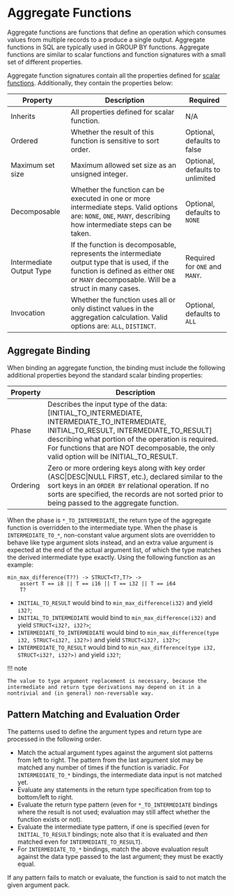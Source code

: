 # Aggregate Functions

Aggregate functions are functions that define an operation which consumes values from multiple records to a produce a single output. Aggregate functions in SQL are typically used in GROUP BY functions. Aggregate functions are similar to scalar functions and function signatures with a small set of different properties.

Aggregate function signatures contain all the properties defined for [scalar functions](scalar_functions.md). Additionally, they contain the properties below:

| Property                 | Description                                                     | Required                        |
| ------------------------ | --------------------------------------------------------------- | ------------------------------- |
| Inherits                 | All properties defined for scalar function.                     | N/A                             |
| Ordered                  | Whether the result of this function is sensitive to sort order. | Optional, defaults to false     |
| Maximum set size         | Maximum allowed set size as an unsigned integer.                | Optional, defaults to unlimited |
| Decomposable             | Whether the function can be executed in one or more intermediate steps. Valid options are: `NONE`, `ONE`, `MANY`, describing how intermediate steps can be taken. | Optional, defaults to `NONE`     |
| Intermediate Output Type | If the function is decomposable, represents the intermediate output type that is used, if the function is defined as either `ONE` or `MANY` decomposable. Will be a struct in many cases. | Required for `ONE` and `MANY`.      |
| Invocation               | Whether the function uses all or only distinct values in the aggregation calculation. Valid options are: `ALL`, `DISTINCT`. | Optional, defaults to `ALL`     |

## Aggregate Binding

When binding an aggregate function, the binding must include the following additional properties beyond the standard scalar binding properties:

| Property | Description                                                  |
| -------- | ------------------------------------------------------------ |
| Phase    | Describes the input type of the data: [INITIAL_TO_INTERMEDIATE, INTERMEDIATE_TO_INTERMEDIATE, INITIAL_TO_RESULT, INTERMEDIATE_TO_RESULT] describing what portion of the operation is required. For functions that are NOT decomposable, the only valid option will be INITIAL_TO_RESULT. |
| Ordering | Zero or more ordering keys along with key order (ASC\|DESC\|NULL FIRST, etc.), declared similar to the sort keys in an `ORDER BY` relational operation. If no sorts are specified, the records are not sorted prior to being passed to the aggregate function. |

When the phase is `*_TO_INTERMEDIATE`, the return type of the aggregate function is overridden to the intermediate type. When the phase is `INTERMEDIATE_TO_*`, non-constant value argument slots are overridden to behave like type argument slots instead, and an extra value argument is expected at the end of the actual argument list, of which the type matches the derived intermediate type exactly. Using the following function as an example:

```
min_max_difference(T??) -> STRUCT<T?,T?> ->
    assert T == i8 || T == i16 || T == i32 || T == i64
    T?
```

 - `INITIAL_TO_RESULT` would bind to `min_max_difference(i32)` and yield `i32?`;
 - `INITIAL_TO_INTERMEDIATE` would bind to `min_max_difference(i32)` and yield `STRUCT<i32?, i32?>`;
 - `INTERMEDIATE_TO_INTERMEDIATE` would bind to `min_max_difference(type i32, STRUCT<i32?, i32?>)` and yield `STRUCT<i32?, i32?>`;
 - `INTERMEDIATE_TO_RESULT` would bind to `min_max_difference(type i32, STRUCT<i32?, i32?>)` and yield `i32?`;

!!! note

    The value to type argument replacement is necessary, because the intermediate and return type derivations may depend on it in a nontrivial and (in general) non-reversable way.

## Pattern Matching and Evaluation Order

The patterns used to define the argument types and return type are processed in the following order.

 - Match the actual argument types against the argument slot patterns from left to right. The pattern from the last argument slot may be matched any number of times if the function is variadic. For `INTERMEDIATE_TO_*` bindings, the intermediate data input is not matched yet.
 - Evaluate any statements in the return type specification from top to bottom/left to right.
 - Evaluate the return type pattern (even for `*_TO_INTERMEDIATE` bindings where the result is not used; evaluation may still affect whether the function exists or not).
 - Evaluate the intermediate type pattern, if one is specified (even for `INITIAL_TO_RESULT` bindings; note also that it is evaluated and *then* matched even for `INTERMEDIATE_TO_RESULT`).
 - For `INTERMEDIATE_TO_*` bindings, match the above evaluation result against the data type passed to the last argument; they must be exactly equal.

If any pattern fails to match or evaluate, the function is said to not match the given argument pack.
